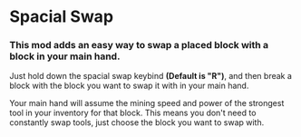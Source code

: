 # Spacial Swap

### This mod adds an easy way to swap a placed block with a block in your main hand.

Just hold down the spacial swap keybind **(Default is "R")**, and then break a block with the block you want to swap it with in your main hand.

Your main hand will assume the mining speed and power of the strongest tool in your inventory for that block. This means you don't need to constantly swap tools, just choose the block you want to swap with.
